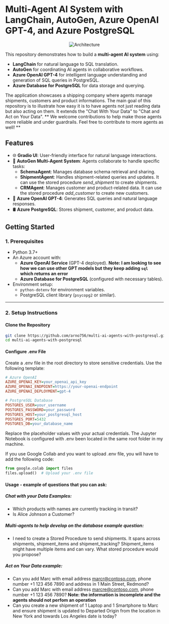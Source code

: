 # **Multi-Agent AI System with LangChain, AutoGen, Azure OpenAI GPT-4, and Azure PostgreSQL**

<div align="center">
  <img src="https://github.com/user-attachments/assets/26489916-3af8-4371-a035-9cbdb4db0c61" alt="Architecture">
</div>

This repository demonstrates how to build a **multi-agent AI system** using:
- **LangChain** for natural language to SQL translation.
- **AutoGen** for coordinating AI agents in collaborative workflows.
- **Azure OpenAI GPT-4** for intelligent language understanding and generation of SQL queries in PostgreSQL.
- **Azure Database for PostgreSQL** for data storage and querying.

The application showcases a shipping company where agents manage shipments, customers and product informations. The main goal of this repository is to illustrate how easy it is to have agents not just reading data but also acting on them. It extends the "Chat With Your Data" to "Chat and Act on Your Data". ** We welcome contributions to help make those agents more reliable and under guardrails. Feel free to contribute to more agents as well! **

## **Features**

- 🌐 **Gradio UI**: User-friendly interface for natural language interactions.
- 🤖 **AutoGen Multi-Agent System**: Agents collaborate to handle specific tasks:
  - **SchemaAgent**: Manages database schema retrieval and sharing.
  - **ShipmentAgent**: Handles shipment-related queries and updates. It can use the stored procedure *send_shipment* to create shipments.
  - **CRMAgent**: Manages customer and product-related data. It can use the stored procedure *add_customer* to create new customers.
- 🧠 **Azure OpenAI GPT-4**: Generates SQL queries and natural language responses.
- 🛢️ **Azure PostgreSQL**: Stores shipment, customer, and product data.

## **Getting Started**

### **1. Prerequisites**

- Python 3.7+
- An Azure account with:
  - **Azure OpenAI Service** (GPT-4 deployed). **Note: I am looking to see how we can use other GPT models but they keep adding ```sql ``` which returns an error**
  - **Azure Database for PostgreSQL** (configured with necessary tables).
- Environment setup:
  - `python-dotenv` for environment variables.
  - PostgreSQL client library (`psycopg2` or similar).

---

### **2. Setup Instructions**

#### **Clone the Repository**

```bash
git clone https://github.com/arno756/multi-ai-agents-with-postgresql.git
cd multi-ai-agents-with-postgresql
```

#### **Configure .env File**

Create a .env file in the root directory to store sensitive credentials. Use the following template:

```ini
# Azure OpenAI
AZURE_OPENAI_KEY=your_openai_api_key
AZURE_OPENAI_ENDPOINT=https://your-openai-endpoint
AZURE_OPENAI_DEPLOYMENT=gpt-4

# PostgreSQL Database
POSTGRES_USER=your_username
POSTGRES_PASSWORD=your_password
POSTGRES_HOST=your_postgresql_host
POSTGRES_PORT=5432
POSTGRES_DB=your_database_name
```

Replace the placeholder values with your actual credentials. The Jupyter Notebook is configured with .env been located in the same root folder in my machine. 

If you use Google Collab and you want to upload .env file, you will have to add the following code:

```python
from google.colab import files
files.upload()  # Upload your .env file
```

#### **Usage - example of questions that you can ask:**

##### **Chat with your Data Examples**:
- Which products with names are currently tracking in transit?
- Is Alice Johnson a Customer?

##### **Multi-agents to help develop on the database example question**:
- I need to create a Stored Procedure to send shipments. It spans across shipments, shipment_items and shipment_tracking? Shipment_items might have multiple items and can vary. What stored procedure would you propose?

##### **Act on Your Data example**:
- Can you add Marc with email address marcr@contoso.com, phone number +1 123 456 7890 and address in 1 Main Street, Redmond?
- Can you add Marc with email address marcre@contoso.com, phone number +1 123 456 7890? **Note: the information is incomplete and the agents should not perfom an operation**
- Can you create a new shipment of 1 Laptop and 1 Smartphone to Marc and ensure shipment is updated to Departed Origin from the location in New York and towards Los Angeles date is today?
